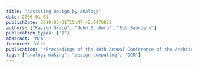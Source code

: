 ```yaml
---
title: "Assisting Design by Analogy"
date: 2006-01-01
publishDate: 2019-05-31T15:47:42.047087Z
authors: ["Kazjon Grace", "John S. Gero", "Rob Saunders"]
publication_types: ["1"]
abstract: "N/A"
featured: false
publication: "*Proceedings of the 40th Annual Conference of the Architectural Science Association ANZAScA*"
tags: ["analogy making", "design computing", "OCR"]
---
```


